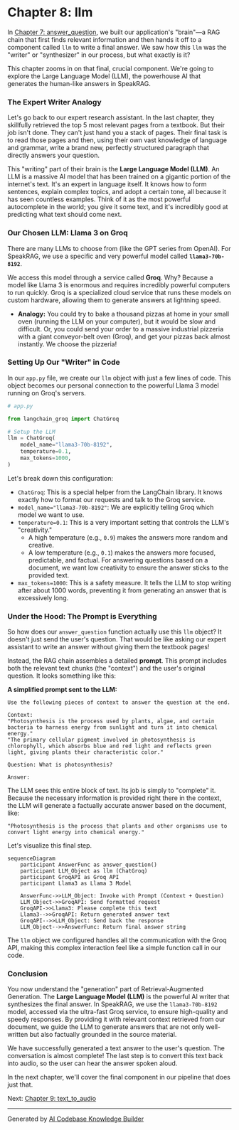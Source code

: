 # Chapter 8: llm

In [Chapter 7: answer_question](07_answer_question.md), we built our application's "brain"—a RAG chain that first finds relevant information and then hands it off to a component called `llm` to write a final answer. We saw how this `llm` was the "writer" or "synthesizer" in our process, but what exactly is it?

This chapter zooms in on that final, crucial component. We're going to explore the Large Language Model (LLM), the powerhouse AI that generates the human-like answers in SpeakRAG.

### The Expert Writer Analogy

Let's go back to our expert research assistant. In the last chapter, they skillfully retrieved the top 5 most relevant pages from a textbook. But their job isn't done. They can't just hand you a stack of pages. Their final task is to read those pages and then, using their own vast knowledge of language and grammar, write a brand new, perfectly structured paragraph that directly answers your question.

This "writing" part of their brain is the **Large Language Model (LLM)**. An LLM is a massive AI model that has been trained on a gigantic portion of the internet's text. It's an expert in language itself. It knows how to form sentences, explain complex topics, and adopt a certain tone, all because it has seen countless examples. Think of it as the most powerful autocomplete in the world; you give it some text, and it's incredibly good at predicting what text should come next.

### Our Chosen LLM: Llama 3 on Groq

There are many LLMs to choose from (like the GPT series from OpenAI). For SpeakRAG, we use a specific and very powerful model called **`llama3-70b-8192`**.

We access this model through a service called **Groq**. Why? Because a model like Llama 3 is enormous and requires incredibly powerful computers to run quickly. Groq is a specialized cloud service that runs these models on custom hardware, allowing them to generate answers at lightning speed.

*   **Analogy:** You could try to bake a thousand pizzas at home in your small oven (running the LLM on your computer), but it would be slow and difficult. Or, you could send your order to a massive industrial pizzeria with a giant conveyor-belt oven (Groq), and get your pizzas back almost instantly. We choose the pizzeria!

### Setting Up Our "Writer" in Code

In our `app.py` file, we create our `llm` object with just a few lines of code. This object becomes our personal connection to the powerful Llama 3 model running on Groq's servers.

```python
# app.py

from langchain_groq import ChatGroq

# Setup the LLM
llm = ChatGroq(
    model_name="llama3-70b-8192",
    temperature=0.1,
    max_tokens=1000,
)
```

Let's break down this configuration:
*   `ChatGroq`: This is a special helper from the LangChain library. It knows exactly how to format our requests and talk to the Groq service.
*   `model_name="llama3-70b-8192"`: We are explicitly telling Groq which model we want to use.
*   `temperature=0.1`: This is a very important setting that controls the LLM's "creativity."
    *   A high temperature (e.g., `0.9`) makes the answers more random and creative.
    *   A low temperature (e.g., `0.1`) makes the answers more focused, predictable, and factual. For answering questions based on a document, we want low creativity to ensure the answer sticks to the provided text.
*   `max_tokens=1000`: This is a safety measure. It tells the LLM to stop writing after about 1000 words, preventing it from generating an answer that is excessively long.

### Under the Hood: The Prompt is Everything

So how does our `answer_question` function actually use this `llm` object? It doesn't just send the user's question. That would be like asking our expert assistant to write an answer without giving them the textbook pages!

Instead, the RAG chain assembles a detailed **prompt**. This prompt includes both the relevant text chunks (the "context") and the user's original question. It looks something like this:

**A simplified prompt sent to the LLM:**
```
Use the following pieces of context to answer the question at the end.

Context:
"Photosynthesis is the process used by plants, algae, and certain bacteria to harness energy from sunlight and turn it into chemical energy."
"The primary cellular pigment involved in photosynthesis is chlorophyll, which absorbs blue and red light and reflects green light, giving plants their characteristic color."

Question: What is photosynthesis?

Answer:
```

The LLM sees this entire block of text. Its job is simply to "complete" it. Because the necessary information is provided right there in the context, the LLM will generate a factually accurate answer based on the document, like:

`"Photosynthesis is the process that plants and other organisms use to convert light energy into chemical energy."`

Let's visualize this final step.

```mermaid
sequenceDiagram
    participant AnswerFunc as answer_question()
    participant LLM_Object as llm (ChatGroq)
    participant GroqAPI as Groq API
    participant Llama3 as Llama 3 Model

    AnswerFunc->>LLM_Object: Invoke with Prompt (Context + Question)
    LLM_Object->>GroqAPI: Send formatted request
    GroqAPI->>Llama3: Please complete this text
    Llama3-->>GroqAPI: Return generated answer text
    GroqAPI-->>LLM_Object: Send back the response
    LLM_Object-->>AnswerFunc: Return final answer string
```

The `llm` object we configured handles all the communication with the Groq API, making this complex interaction feel like a simple function call in our code.

### Conclusion

You now understand the "generation" part of Retrieval-Augmented Generation. The **Large Language Model (LLM)** is the powerful AI writer that synthesizes the final answer. In SpeakRAG, we use the `llama3-70b-8192` model, accessed via the ultra-fast Groq service, to ensure high-quality and speedy responses. By providing it with relevant context retrieved from our document, we guide the LLM to generate answers that are not only well-written but also factually grounded in the source material.

We have successfully generated a text answer to the user's question. The conversation is almost complete! The last step is to convert this text back into audio, so the user can hear the answer spoken aloud.

In the next chapter, we'll cover the final component in our pipeline that does just that.

Next: [Chapter 9: text_to_audio](09_text_to_audio.md)

---

Generated by [AI Codebase Knowledge Builder](https://github.com/The-Pocket/Tutorial-Codebase-Knowledge)